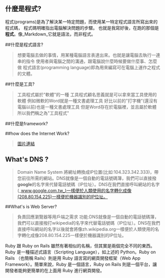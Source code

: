 ## 什麼是程式?
程式(programs)是為了解決某一特定問題，而使用某一特定程式語言所寫出來的程式碼，
程式碼明確指出電腦解決問題的步驟。
也就是我寫好後，在跑的那個是**程式**。像_Markdown_它就是語法，而非程式。

##什麼是程式語言?
>想要電腦去做的事情，用某種電腦語言表達出來。也就是讓電腦去執行一連串的指令
>使用者與電腦之間的溝通，跟電腦說什麼時候要做什麼事、怎麼做
>程式語言(programming language)即為用來編寫可在電腦上運作之程式的文體。

##什麼是工具?
>工具程式屬於"軟體"的一種 工具程式顧名思義就是可以拿來當工具使用的軟體 
例如微軟的Word就是一種文書處理工具 
好比以前的"打字機"(還沒有電腦以前)也是一種文書處理工具 
但是Word存在於電腦裡，並且屬於軟體 
所以我們稱之為"工具程式" 

##什麼是framework?



##how does the Internet Work?
> [圖片連結](https://www.wordsinarow.com/images/GoogleAds.gif)

## What's DNS ?
>Domain Name System
>將網址轉換成IP位置(比如:104.323.342.333)，帶您前往所需的網站。DNS就像是一個自動的電話號碼簿，我們可以直接撥**google**的名字來代替電話號碼（IP位址）。DNS在我們直接呼叫網站的名字(_www.google.com.tw_)一樣便於人類使用的名字轉化成像(208.80.154.225)一樣便於機器識別的IP位址。 

##What's is Web Server?
>負責回應瀏覽器等用戶端之需求
>功能:DNS就像是一個自動的電話號碼簿，我們可以直接撥打wikipedia的名字來代替電話號碼（IP位址）。DNS在我們直接呼叫網站的名字以後就會將像zh.wikipedia.org一樣便於人類使用的名字轉化成像208.80.154.225一樣便於機器識別的IP位址。

Ruby 跟 Ruby on Rails 雖然有著相似的名稱，但其實是兩個完全不同的東西。Ruby 是一種描述式語言（Scripting Language），如上述的 Python。Ruby on Rails （也簡稱 Rails）則是用 Ruby 語言寫的網頁開發框架（Web App Framework）。簡單來說，Ruby 是一個語言，Ruby on Rails 則是一個平台，讓開發者能夠更簡單的在上面用 Ruby 進行網頁開發。

